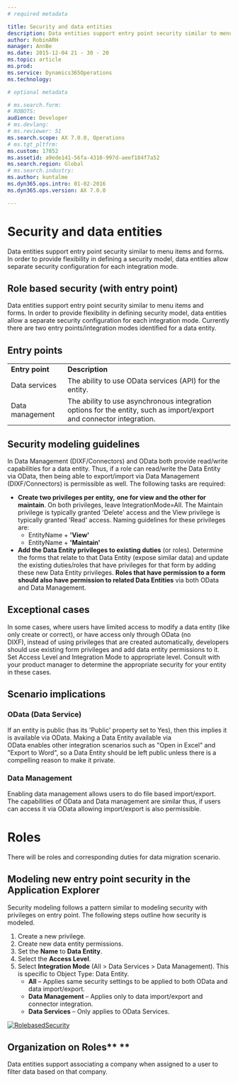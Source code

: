 ```yaml
---
# required metadata

title: Security and data entities
description: Data entities support entry point security similar to menu items and forms. In order to provide flexibility in defining a security model, data entities allow separate security configuration for each integration mode.
author: RobinARH
manager: AnnBe
ms.date: 2015-12-04 21 - 30 - 20
ms.topic: article
ms.prod: 
ms.service: Dynamics365Operations
ms.technology: 

# optional metadata

# ms.search.form: 
# ROBOTS: 
audience: Developer
# ms.devlang: 
# ms.reviewer: 51
ms.search.scope: AX 7.0.0, Operations
# ms.tgt_pltfrm: 
ms.custom: 17852
ms.assetid: a9ede141-56fa-4310-997d-aeef184f7a52
ms.search.region: Global
# ms.search.industry: 
ms.author: kuntalme
ms.dyn365.ops.intro: 01-02-2016
ms.dyn365.ops.version: AX 7.0.0

---
```


# Security and data entities

Data entities support entry point security similar to menu items and forms. In order to provide flexibility in defining a security model, data entities allow separate security configuration for each integration mode.

Role based security (with entry point)
--------------------------------------

Data entities support entry point security similar to menu items and forms. In order to provide flexibility in defining security model, data entities allow a separate security configuration for each integration mode. Currently there are two entry points/integration modes identified for a data entity.

## Entry points
|                 |                                                                                                                      |
|-----------------|----------------------------------------------------------------------------------------------------------------------|
| **Entry point** | **Description**                                                                                                      |
| Data services   | The ability to use OData services (API) for the entity.                                                              |
| Data management | The ability to use asynchronous integration options for the entity, such as import/export and connector integration. |

## Security modeling guidelines
In Data Management (DIXF/Connectors) and OData both provide read/write capabilities for a data entity. Thus, if a role can read/write the Data Entity via OData, then being able to export/import via Data Management (DIXF/Connectors) is permissible as well. The following tasks are required:

-   **Create two privileges per entity,** **one for view and the other for maintain**. On both privileges, leave IntegrationMode=All. The Maintain privilege is typically granted 'Delete' access and the View privilege is typically granted 'Read' access. Naming guidelines for these privileges are:
    -   EntityName + **'View'**
    -   EntityName + **'Maintain'**
-   **Add the Data Entity privileges to existing duties** (or roles). Determine the forms that relate to that Data Entity (expose similar data) and update the existing duties/roles that have privileges for that form by adding these new Data Entity privileges. **Roles that have permission to a form should also have permission to related Data Entities** via both OData and Data Management.

## Exceptional cases
In some cases, where users have limited access to modify a data entity (like only create or correct), or have access only through OData (no DIXF), instead of using privileges that are created automatically, developers should use existing form privileges and add data entity permissions to it. Set Access Level and Integration Mode to appropriate level. Consult with your product manager to determine the appropriate security for your entity in these cases.

## Scenario implications
### OData (Data Service)

If an entity is public (has its 'Public' property set to Yes), then this implies it is available via OData. Making a Data Entity available via OData enables other integration scenarios such as "Open in Excel" and "Export to Word", so a Data Entity should be left public unless there is a compelling reason to make it private.

### Data Management

Enabling data management allows users to do file based import/export. The capabilities of OData and Data management are similar thus, if users can access it via OData allowing import/export is also permissible.

Roles
=====

There will be roles and corresponding duties for data migration scenario.

## Modeling new entry point security in the Application Explorer
Security modeling follows a pattern similar to modeling security with privileges on entry point. The following steps outline how security is modeled.

1.  Create a new privilege.
2.  Create new data entity permissions.
3.  Set the **Name** to **Data Entity**.
4.  Select the **Access Level**.
5.  Select **Integration Mode** (All &gt; Data Services &gt; Data Management). This is specific to Object Type: Data Entity.
    -   **All** – Applies same security settings to be applied to both OData and data import/export.
    -   **Data Management** – Applies only to data import/export and connector integration.
    -   **Data Services** – Only applies to OData Services.

[![RolebasedSecurity](./media/rolebasedsecurity.png)](./media/rolebasedsecurity.png)

## Organization on Roles** **
Data entities support associating a company when assigned to a user to filter data based on that company.

